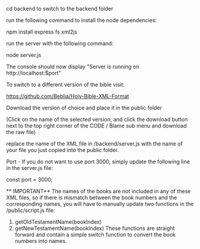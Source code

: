 cd backend to switch to the backend folder

run the following command to install the node dependencies:

npm install express fs xml2js

run the server with the following command:

node server.js

The console should now display "Server is running on http://localhost:$port"

To switch to a different version of the bible visit:

https://github.com/Beblia/Holy-Bible-XML-Format

Download the version of choice and place it in the public folder

(Click on the name of the selected version, and click the download button next to the top
right corner of the CODE / Blame sub menu and download the raw file)

replace the name of the XML file in /backend/server.js with the name of your file you just copied into the public folder.

Port - If you do not want to use port 3000, simply update the following line in the server.js file:

const port = 3000;

** IMPORTANT**
The names of the books are not included in any of these XML files, so if there is mismatch between the book numbers and the corresponding names, you will have to manually update two functions in the /public/script.js file:

1. getOldTestamentName(bookIndex)
2. getNewTestamentName(bookIndex)
   These functions are straight forward and contain a simple switch function to convert the book numbers into names.
